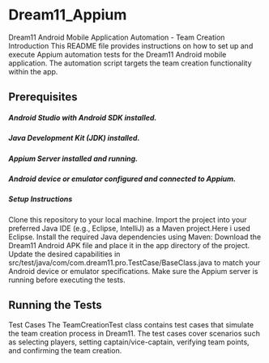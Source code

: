# Dream11_Appium
Dream11 Android Mobile Application Automation - Team Creation
Introduction
This README file provides instructions on how to set up and execute Appium automation tests for the Dream11 Android mobile application. The automation script targets the team creation functionality within the app.

## Prerequisites
##### Android Studio with Android SDK installed.
##### Java Development Kit (JDK) installed.
##### Appium Server installed and running.
##### Android device or emulator configured and connected to Appium.
##### Setup Instructions
Clone this repository to your local machine.
Import the project into your preferred Java IDE (e.g., Eclipse, IntelliJ) as a Maven project.Here i used Eclipse.
Install the required Java dependencies using Maven:
Download the Dream11 Android APK file and place it in the app directory of the project.
Update the desired capabilities in src/test/java/com/com.dream11.pro.TestCase/BaseClass.java to match your Android device or emulator specifications.
Make sure the Appium server is running before executing the tests.

## Running the Tests
Test Cases
The TeamCreationTest class contains test cases that simulate the team creation process in Dream11. The test cases cover scenarios such as selecting players, setting captain/vice-captain, verifying team points, and confirming the team creation.
